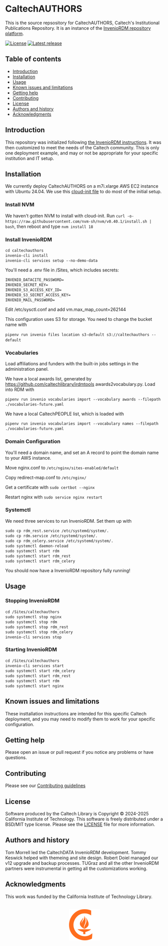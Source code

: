 # CaltechAUTHORS

This is the source repsository for CaltechAUTHORS, Caltech's Institutional Publications Repository. It is an instance of the [InvenioRDM repository
platform](https://inveniosoftware.org/products/rdm/).

[![License](https://img.shields.io/badge/License-BSD%203--Clause-blue.svg?color=orange)](https://choosealicense.com/licenses/bsd-3-clause)
[![Latest release](https://img.shields.io/github/v/release/caltechlibrary/caltechauthors.svg?color=b44e88)](https://github.com/caltechlibrary/caltechauthors/releases)



## Table of contents

* [Introduction](#introduction)
* [Installation](#installation)
* [Usage](#usage)
* [Known issues and limitations](#known-issues-and-limitations)
* [Getting help](#getting-help)
* [Contributing](#contributing)
* [License](#license)
* [Authors and history](#authors-and-history)
* [Acknowledgments](#authors-and-acknowledgments)


## Introduction

This repository was initialized following [the InvenioRDM
instructions](https://inveniordm.docs.cern.ch/install). It was then
customized to meet the needs of the Caltech community. This is only one
deployment example, and may or not be appropriate for your specific
institution and IT setup. 

## Installation

We currently deploy CaltechAUTHORS on a m7i.xlarge AWS EC2 instance with Ubuntu
24.04. We use this [cloud-init
file](https://github.com/caltechlibrary/cloud-init-examples/blob/main/invenio-rdm-13-init.yaml)
to do most of the initial setup.

### Install NVM

We haven't gotten NVM to install with cloud-init. Run `curl -o-
https://raw.githubusercontent.com/nvm-sh/nvm/v0.40.1/install.sh | bash`, then
reboot and type `nvm install 18`

### Install InvenioRDM
```
cd caltechauthors
invenio-cli install 
invenio-cli services setup --no-demo-data
```

You'll need a .env file in /Sites, which includes secrets:

```
INVENIO_DATACITE_PASSWORD=
INVENIO_SECRET_KEY=
INVENIO_S3_ACCESS_KEY_ID=
INVENIO_S3_SECRET_ACCESS_KEY=
INVENIO_MAIL_PASSWORD=
```

Edit /etc/sysctl.conf and add vm.max_map_count=262144

This configuration uses S3 for storage. You need to change the bucket name with

`pipenv run invenio files location s3-default s3://caltechauthors --default`

### Vocabularies

Load affiliations and funders with the built-in jobs settings in the administration panel.


We have a local awards list, generated by https://github.com/caltechlibrary/irdmtools awards2vocabulary.py. Load into RDM with

```
pipenv run invenio vocabularies import --vocabulary awards --filepath ./vocabularies-future.yaml
```

We have a local CaltechPEOPLE list, which is loaded with

```
pipenv run invenio vocabularies import --vocabulary names --filepath ./vocabularies-future.yaml
```

### Domain Configuration

You'll need a domain name, and set an A record to point the domain name to your
AWS instance.

Move nginx.conf to `/etc/nginx/sites-enabled/default`

Copy redirect-map.conf to `/etc/nginx/`

Get a certificate with `sudo certbot --nginx`

Restart nginx with `sudo service nginx restart`

### Systemctl

We need three services to run InvenioRDM. Set them up with

```
sudo cp rdm_rest.service /etc/systemd/system/.
sudo cp rdm.service /etc/systemd/system/.
sudo cp rdm_celery.service /etc/systemd/system/.
sudo systemctl daemon-reload
sudo systemctl start rdm
sudo systemctl start rdm_rest
sudo systemctl start rdm_celery
```

You should now have a InvenioRDM repository fully running!

## Usage

### Stopping InvenioRDM

```
cd /Sites/caltechauthors
sudo systemctl stop nginx
sudo systemctl stop rdm
sudo systemctl stop rdm_rest
sudo systemctl stop rdm_celery
invenio-cli services stop
```

### Starting InvenioRDM

```
cd /Sites/caltechauthors
invenio-cli services start
sudo systemctl start rdm_celery
sudo systemctl start rdm_rest
sudo systemctl start rdm
sudo systemctl start nginx
```

## Known issues and limitations

These insttallation instructions are intended for this specific Caltech
deployment, and you may need to modify them to work for your specific
configuration.

## Getting help

Please open an issue or pull request if you notice any problems or have
questions.

## Contributing

Please see our [Contributing
guidelines](https://github.com/caltechlibrary/caltechdata/blob/main/CONTRIBUTING.md)

## License

Software produced by the Caltech Library is Copyright © 2024-2025 California Institute of Technology.  This software is freely distributed under a BSD/MIT type license.  Please see the [LICENSE](LICENSE) file for more information.


## Authors and history

Tom Morrell led the CaltechDATA InvenioRDM development. Tommy Keswick helped with themeing and site design.  Robert Doiel managed our v12 upgrade and backup processes. TUGraz and all the other
InvenioRDM partners were instrumental in getting all the customizations working.

## Acknowledgments

This work was funded by the California Institute of Technology Library.


<div align="center">
  <br>
  <a href="https://www.caltech.edu">
    <img width="100" height="100" src="https://raw.githubusercontent.com/caltechlibrary/template/main/.graphics/caltech-round.png">
  </a>
</div>
